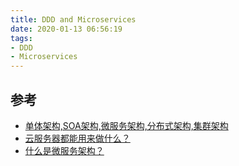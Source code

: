```yaml
---
title: DDD and Microservices
date: 2020-01-13 06:56:19
tags:
- DDD
- Microservices
---
```


[单体架构,SOA架构,微服务架构,分布式架构,集群架构]: https://www.jianshu.com/p/92ca0bfbd52f
[云服务器都能用来做什么？]: https://www.zhihu.com/question/62041885/answer/579606144
[什么是微服务架构？]: https://www.zhihu.com/question/65502802

## 参考
- [单体架构,SOA架构,微服务架构,分布式架构,集群架构][]
- [云服务器都能用来做什么？][]
- [什么是微服务架构？][]

